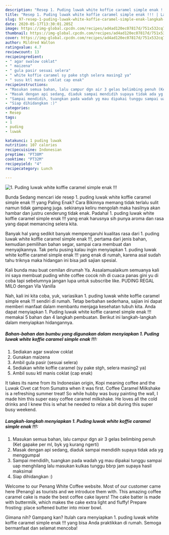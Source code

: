 ```yaml
---
description: "Resep 1. Puding luwak white koffie caramel simple enak !!! | Langkah Membuat 1. Puding luwak white koffie caramel simple enak !!! Yang Bikin Ngiler"
title: "Resep 1. Puding luwak white koffie caramel simple enak !!! | Langkah Membuat 1. Puding luwak white koffie caramel simple enak !!! Yang Bikin Ngiler"
slug: 97-resep-1-puding-luwak-white-koffie-caramel-simple-enak-langkah-membuat-1-puding-luwak-white-koffie-caramel-simple-enak-yang-bikin-ngiler
date: 2020-05-17T13:30:01.205Z
image: https://img-global.cpcdn.com/recipes/ad4ad120ec07817d/751x532cq70/1-puding-luwak-white-koffie-caramel-simple-enak-foto-resep-utama.jpg
thumbnail: https://img-global.cpcdn.com/recipes/ad4ad120ec07817d/751x532cq70/1-puding-luwak-white-koffie-caramel-simple-enak-foto-resep-utama.jpg
cover: https://img-global.cpcdn.com/recipes/ad4ad120ec07817d/751x532cq70/1-puding-luwak-white-koffie-caramel-simple-enak-foto-resep-utama.jpg
author: Mildred Walton
ratingvalue: 4.7
reviewcount: 13
recipeingredient:
- " agar swalow coklat"
- " maizena"
- " gula pasir sesuai selera"
- " white koffie caramel sy pake stgh selera masing2 ya"
- " susu ktl manis coklat cap enak"
recipeinstructions:
- "Masukan semua bahan, lalu campur dgn air 3 gelas belimbing penuh (Ket gapake per ml, byk yg kurang ngerti)"
- "Masak dengan api sedang, diaduk sampai mendidih supaya tidak ada yg menggumpal"
- "Sampai mendidih, tuangkan pada wadah yg mau dipakai tunggu sampai uap menghilang lalu masukan kulkas tunggu bbrp jam supaya hasil maksimal"
- "Siap dihidangkan :)"
categories:
- Resep
tags:
- 1
- puding
- luwak

katakunci: 1 puding luwak 
nutrition: 107 calories
recipecuisine: Indonesian
preptime: "PT38M"
cooktime: "PT32M"
recipeyield: "4"
recipecategory: Lunch

---
```



![1. Puding luwak white koffie caramel simple enak !!!](https://img-global.cpcdn.com/recipes/ad4ad120ec07817d/751x532cq70/1-puding-luwak-white-koffie-caramel-simple-enak-foto-resep-utama.jpg)

Bunda Sedang mencari ide resep 1. puding luwak white koffie caramel simple enak !!! yang Paling Enak? Cara Bikinnya memang tidak terlalu sulit namun tidak gampang juga. sekiranya keliru mengolah maka hasilnya akan hambar dan justru cenderung tidak enak. Padahal 1. puding luwak white koffie caramel simple enak !!! yang enak harusnya sih punya aroma dan rasa yang dapat memancing selera kita.

Banyak hal yang sedikit banyak mempengaruhi kualitas rasa dari 1. puding luwak white koffie caramel simple enak !!!, pertama dari jenis bahan, kemudian pemilihan bahan segar, sampai cara membuat dan menyajikannya. Tak perlu pusing kalau ingin menyiapkan 1. puding luwak white koffie caramel simple enak !!! yang enak di rumah, karena asal sudah tahu triknya maka hidangan ini bisa jadi sajian spesial.

Kali bunda mau buat cemilan dirumah Ya. Assalamualaikum semuanya kali ini saya membuat puding white coffee cocok nih di cuaca panas gini yu di coba tapi sebelumnya jangan lupa untuk subscribe like. PUDING REGAL MILO dengan Vla Vanilla


Nah, kali ini kita coba, yuk, variasikan 1. puding luwak white koffie caramel simple enak !!! sendiri di rumah. Tetap berbahan sederhana, sajian ini dapat memberi manfaat dalam membantu menjaga kesehatan tubuh kita. Anda dapat menyiapkan 1. Puding luwak white koffie caramel simple enak !!! memakai 5 bahan dan 4 langkah pembuatan. Berikut ini langkah-langkah dalam menyiapkan hidangannya.

<!--inarticleads1-->

##### Bahan-bahan dan bumbu yang digunakan dalam menyiapkan 1. Puding luwak white koffie caramel simple enak !!!:

1. Sediakan  agar swalow coklat
1. Gunakan  maizena
1. Ambil  gula pasir (sesuai selera)
1. Sediakan  white koffie caramel (sy pake stgh, selera masing2 ya)
1. Ambil  susu ktl manis coklat (cap enak)


It takes its name from its Indonesian origin, Kopi meaning coffee and the Luwak Civet cat from Sumatra when it was first. Coffee Caramel Milkshake is a refreshing summer treat! So while hubby was busy painting the wall, I made him this super easy coffee caramel milkshake. He loves all the cold drinks and I knew this is what he needed to relax a bit during this super busy weekend. 

<!--inarticleads2-->

##### Langkah-langkah menyiapkan 1. Puding luwak white koffie caramel simple enak !!!:

1. Masukan semua bahan, lalu campur dgn air 3 gelas belimbing penuh (Ket gapake per ml, byk yg kurang ngerti)
1. Masak dengan api sedang, diaduk sampai mendidih supaya tidak ada yg menggumpal
1. Sampai mendidih, tuangkan pada wadah yg mau dipakai tunggu sampai uap menghilang lalu masukan kulkas tunggu bbrp jam supaya hasil maksimal
1. Siap dihidangkan :)


Welcome to our Penang White Coffee website. Most of our customer came here (Penang) as tourists and we introduce them with. This amazing coffee caramel cake is made the best coffee cake layers! The cake batter is made with buttermilk, which makes the cake extra light and fluffy! Prepare frosting: place softened butter into mixer bowl. 

Gimana nih? Gampang kan? Itulah cara menyiapkan 1. puding luwak white koffie caramel simple enak !!! yang bisa Anda praktikkan di rumah. Semoga bermanfaat dan selamat mencoba!
